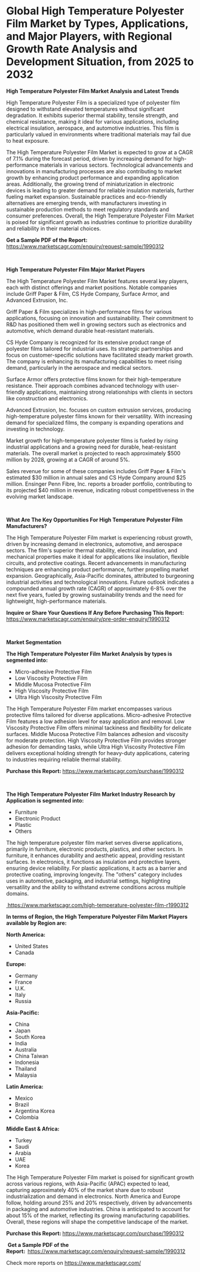 <p><h1>Global High Temperature Polyester Film Market by Types, Applications, and Major Players, with Regional Growth Rate Analysis and Development Situation, from 2025 to 2032</h1></p><p><strong>High Temperature Polyester Film Market Analysis and Latest Trends</strong></p>
<p><p>High Temperature Polyester Film is a specialized type of polyester film designed to withstand elevated temperatures without significant degradation. It exhibits superior thermal stability, tensile strength, and chemical resistance, making it ideal for various applications, including electrical insulation, aerospace, and automotive industries. This film is particularly valued in environments where traditional materials may fail due to heat exposure.</p><p>The High Temperature Polyester Film Market is expected to grow at a CAGR of 7.1% during the forecast period, driven by increasing demand for high-performance materials in various sectors. Technological advancements and innovations in manufacturing processes are also contributing to market growth by enhancing product performance and expanding application areas. Additionally, the growing trend of miniaturization in electronic devices is leading to greater demand for reliable insulation materials, further fueling market expansion. Sustainable practices and eco-friendly alternatives are emerging trends, with manufacturers investing in sustainable production methods to meet regulatory standards and consumer preferences. Overall, the High Temperature Polyester Film Market is poised for significant growth as industries continue to prioritize durability and reliability in their material choices.</p></p>
<p><strong>Get a Sample PDF of the Report:&nbsp;</strong> <a href="https://www.marketscagr.com/enquiry/request-sample/1990312?utm_campaign=2208&utm_medium=2&utm_source=Github&utm_content=ia&utm_term=05022025&utm_id=high-temperature-polyester-film">https://www.marketscagr.com/enquiry/request-sample/1990312</a></p>
<p>&nbsp;</p>
<p><strong>High Temperature Polyester Film Major Market Players</strong></p>
<p><p>The High Temperature Polyester Film Market features several key players, each with distinct offerings and market positions. Notable companies include Griff Paper & Film, CS Hyde Company, Surface Armor, and Advanced Extrusion, Inc.</p><p>Griff Paper & Film specializes in high-performance films for various applications, focusing on innovation and sustainability. Their commitment to R&D has positioned them well in growing sectors such as electronics and automotive, which demand durable heat-resistant materials. </p><p>CS Hyde Company is recognized for its extensive product range of polyester films tailored for industrial uses. Its strategic partnerships and focus on customer-specific solutions have facilitated steady market growth. The company is enhancing its manufacturing capabilities to meet rising demand, particularly in the aerospace and medical sectors.</p><p>Surface Armor offers protective films known for their high-temperature resistance. Their approach combines advanced technology with user-friendly applications, maintaining strong relationships with clients in sectors like construction and electronics. </p><p>Advanced Extrusion, Inc. focuses on custom extrusion services, producing high-temperature polyester films known for their versatility. With increasing demand for specialized films, the company is expanding operations and investing in technology.</p><p>Market growth for high-temperature polyester films is fueled by rising industrial applications and a growing need for durable, heat-resistant materials. The overall market is projected to reach approximately $500 million by 2028, growing at a CAGR of around 5%.</p><p>Sales revenue for some of these companies includes Griff Paper & Film's estimated $30 million in annual sales and CS Hyde Company around $25 million. Ensinger Penn Fibre, Inc. reports a broader portfolio, contributing to its projected $40 million in revenue, indicating robust competitiveness in the evolving market landscape.</p></p>
<p>&nbsp;</p>
<p><strong>What Are The Key Opportunities For High Temperature Polyester Film Manufacturers?</strong></p>
<p><p>The High Temperature Polyester Film market is experiencing robust growth, driven by increasing demand in electronics, automotive, and aerospace sectors. The film's superior thermal stability, electrical insulation, and mechanical properties make it ideal for applications like insulation, flexible circuits, and protective coatings. Recent advancements in manufacturing techniques are enhancing product performance, further propelling market expansion. Geographically, Asia-Pacific dominates, attributed to burgeoning industrial activities and technological innovations. Future outlook indicates a compounded annual growth rate (CAGR) of approximately 6-8% over the next five years, fueled by growing sustainability trends and the need for lightweight, high-performance materials.</p></p>
<p><strong>Inquire or Share Your Questions If Any Before Purchasing This Report:</strong> <a href="https://www.marketscagr.com/enquiry/pre-order-enquiry/1990312?utm_campaign=2208&utm_medium=2&utm_source=Github&utm_content=ia&utm_term=05022025&utm_id=high-temperature-polyester-film">https://www.marketscagr.com/enquiry/pre-order-enquiry/1990312</a></p>
<p>&nbsp;</p>
<p><strong>Market Segmentation</strong></p>
<p><strong>The High Temperature Polyester Film Market Analysis by types is segmented into:</strong></p>
<p><ul><li>Micro-adhesive Protective Film</li><li>Low Viscosity Protective Film</li><li>Middle Mucosa Protective Film</li><li>High Viscosity Protective Film</li><li>Ultra High Viscosity Protective Film</li></ul></p>
<p><p>The High Temperature Polyester Film market encompasses various protective films tailored for diverse applications. Micro-adhesive Protective Film features a low adhesion level for easy application and removal. Low Viscosity Protective Film offers minimal tackiness and flexibility for delicate surfaces. Middle Mucosa Protective Film balances adhesion and viscosity for moderate protection. High Viscosity Protective Film provides stronger adhesion for demanding tasks, while Ultra High Viscosity Protective Film delivers exceptional holding strength for heavy-duty applications, catering to industries requiring reliable thermal stability.</p></p>
<p><strong>Purchase this Report:&nbsp;</strong><a href="https://www.marketscagr.com/purchase/1990312?utm_campaign=2208&utm_medium=2&utm_source=Github&utm_content=ia&utm_term=05022025&utm_id=high-temperature-polyester-film">https://www.marketscagr.com/purchase/1990312</a></p>
<p>&nbsp;</p>
<p><strong>The High Temperature Polyester Film Market Industry Research by Application is segmented into:</strong></p>
<p><ul><li>Furniture</li><li>Electronic Product</li><li>Plastic</li><li>Others</li></ul></p>
<p><p>The high temperature polyester film market serves diverse applications, primarily in furniture, electronic products, plastics, and other sectors. In furniture, it enhances durability and aesthetic appeal, providing resistant surfaces. In electronics, it functions as insulation and protective layers, ensuring device reliability. For plastic applications, it acts as a barrier and protective coating, improving longevity. The "others" category includes uses in automotive, packaging, and industrial settings, highlighting versatility and the ability to withstand extreme conditions across multiple domains.</p></p>
<p><a href="https://www.marketscagr.com/high-temperature-polyester-film-r1990312?utm_campaign=2208&utm_medium=2&utm_source=Github&utm_content=ia&utm_term=05022025&utm_id=high-temperature-polyester-film">&nbsp;https://www.marketscagr.com/high-temperature-polyester-film-r1990312</a></p>
<p><strong>In terms of Region, the High Temperature Polyester Film Market Players available by Region are:</strong></p>
<p>
    <p> <strong> North America: </strong>
        <ul>
            <li>United States</li>
            <li>Canada</li>
        </ul>
        </p> 
    <p> <strong> Europe: </strong>
        <ul>
            <li>Germany</li>
            <li>France</li>
            <li>U.K.</li>
            <li>Italy</li>
            <li>Russia</li>
        </ul>
        </p> 
    <p> <strong> Asia-Pacific: </strong>
        <ul>
            <li>China</li>
            <li>Japan</li>
            <li>South Korea</li>
            <li>India</li>
            <li>Australia</li>
            <li>China Taiwan</li>
            <li>Indonesia</li>
            <li>Thailand</li>
            <li>Malaysia</li>
        </ul>
        </p> 
    <p> <strong> Latin America: </strong>
        <ul>
            <li>Mexico</li>
            <li>Brazil</li>
            <li>Argentina Korea</li>
            <li>Colombia</li>
        </ul>
        </p> 
    <p> <strong> Middle East & Africa: </strong>
        <ul>
            <li>Turkey</li>
            <li>Saudi</li>
            <li>Arabia</li>
            <li>UAE</li>
            <li>Korea</li>
        </ul>
    </p>
    </p>
<p><p>The High Temperature Polyester Film market is poised for significant growth across various regions, with Asia-Pacific (APAC) expected to lead, capturing approximately 40% of the market share due to robust industrialization and demand in electronics. North America and Europe follow, holding around 25% and 20% respectively, driven by advancements in packaging and automotive industries. China is anticipated to account for about 15% of the market, reflecting its growing manufacturing capabilities. Overall, these regions will shape the competitive landscape of the market.</p></p>
<p><strong>Purchase this Report: </strong><a href="https://www.marketscagr.com/purchase/1990312?utm_campaign=2208&utm_medium=2&utm_source=Github&utm_content=ia&utm_term=05022025&utm_id=high-temperature-polyester-film">https://www.marketscagr.com/purchase/1990312</a></p>
<p>&nbsp;<strong>Get a Sample PDF of the Report:&nbsp;&nbsp;</strong><a href="https://www.marketscagr.com/enquiry/request-sample/1990312?utm_campaign=2208&utm_medium=2&utm_source=Github&utm_content=ia&utm_term=05022025&utm_id=high-temperature-polyester-film">https://www.marketscagr.com/enquiry/request-sample/1990312</a></p>
<p><strong></strong></p>
<p>Check more reports on <a href="https://www.marketscagr.com/?utm_campaign=2208&utm_medium=2&utm_source=Github&utm_content=ia&utm_term=05022025&utm_id=high-temperature-polyester-film">https://www.marketscagr.com/</a></p>